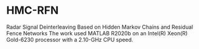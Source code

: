 # HMC-RFN
Radar Signal Deinterleaving Based on Hidden Markov Chains and Residual Fence Networks
The work used MATLAB R2020b on an Intel(R) Xeon(R) Gold-6230 processor with a 2.10-GHz CPU speed.
